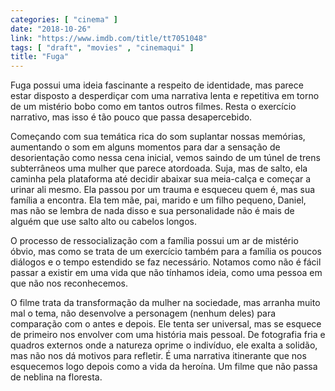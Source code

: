 ```yaml
---
categories: [ "cinema" ]
date: "2018-10-26"
link: "https://www.imdb.com/title/tt7051048"
tags: [ "draft", "movies" , "cinemaqui" ]
title: "Fuga"
---
```

Fuga possui uma ideia fascinante a respeito de identidade, mas parece estar disposto a desperdiçar com uma narrativa lenta e repetitiva em torno de um mistério bobo como em tantos outros filmes. Resta o exercício narrativo, mas isso é tão pouco que passa desapercebido.

Começando com sua temática rica do som suplantar nossas memórias, aumentando o som em alguns momentos para dar a sensação de desorientação como nessa cena inicial, vemos saindo de um túnel de trens subterrâneos uma mulher que parece atordoada. Suja, mas de salto, ela caminha pela plataforma até decidir abaixar sua meia-calça e começar a urinar ali mesmo. Ela passou por um trauma e esqueceu quem é, mas sua família a encontra. Ela tem mãe, pai, marido e um filho pequeno, Daniel, mas não se lembra de nada disso e sua personalidade não é mais de alguém que use salto alto ou cabelos longos.

O processo de ressocialização com a família possui um ar de mistério óbvio, mas como se trata de um exercício também para a família os poucos diálogos e o tempo estendido se faz necessário. Notamos como não é fácil passar a existir em uma vida que não tínhamos ideia, como uma pessoa em que não nos reconhecemos.

O filme trata da transformação da mulher na sociedade, mas arranha muito mal o tema, não desenvolve a personagem (nenhum deles) para comparação com o antes e depois. Ele tenta ser universal, mas se esquece de primeiro nos envolver com uma história mais pessoal. De fotografia fria e quadros externos onde a natureza oprime o indivíduo, ele exalta a solidão, mas não nos dá motivos para refletir. É uma narrativa itinerante que nos esquecemos logo depois como a vida da heroína. Um filme que não passa de neblina na floresta.
